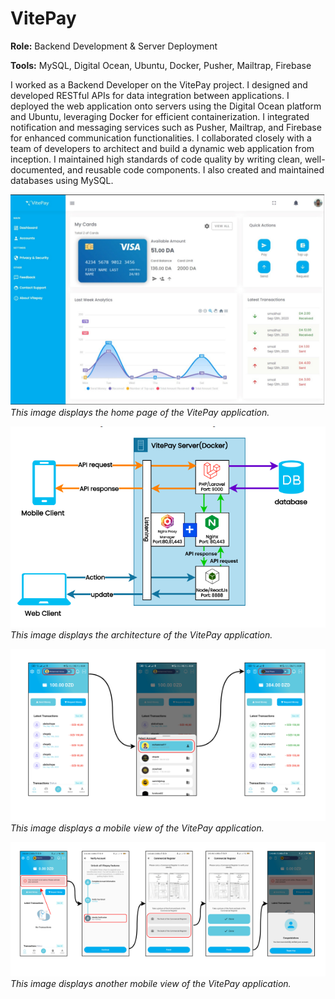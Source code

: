 # VitePay 

**Role:** Backend Development & Server Deployment

**Tools:** MySQL, Digital Ocean, Ubuntu, Docker, Pusher, Mailtrap, Firebase

I worked as a Backend Developer on the VitePay project. I designed and developed RESTful APIs for data integration between applications. I deployed the web application onto servers using the Digital Ocean platform and Ubuntu, leveraging Docker for efficient containerization. I integrated notification and messaging services such as Pusher, Mailtrap, and Firebase for enhanced communication functionalities. I collaborated closely with a team of developers to architect and build a dynamic web application from inception. I maintained high standards of code quality by writing clean, well-documented, and reusable code components. I also created and maintained databases using MySQL.

![Home Page](/doc/image/vitepay/homepage.png)
*This image displays the home page of the VitePay application.*

![Architecture](/doc/image/vitepay/archi.png)
*This image displays the architecture of the VitePay application.*

![Mobile View 1](/doc/image/vitepay/mobile_1.png)
*This image displays a mobile view of the VitePay application.*

![Mobile View 2](/doc/image/vitepay/mobile_2.png)
*This image displays another mobile view of the VitePay application.*
